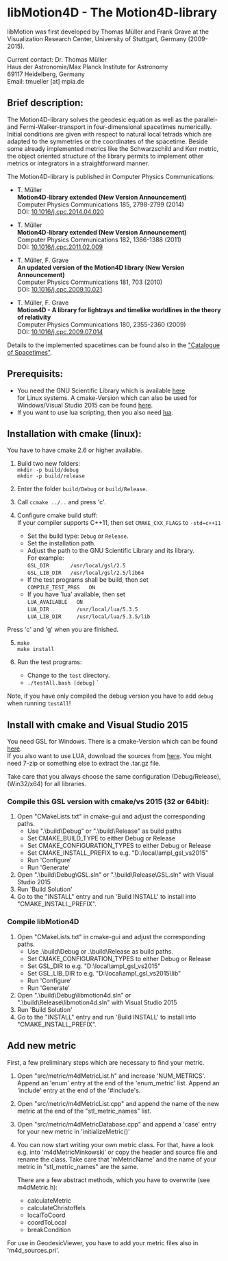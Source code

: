 
# libMotion4D - The Motion4D-library

libMotion was first developed by Thomas Müller and Frank Grave at the 
Visualization Research Center, University of Stuttgart, Germany (2009-2015).

Current contact:
Dr. Thomas Müller  
Haus der Astronomie/Max Planck Institute for Astronomy  
69117 Heidelberg, Germany  
Email: tmueller [at] mpia.de

## Brief description:

The Motion4D-library solves the geodesic equation as well as the parallel- and
Fermi-Walker-transport in four-dimensional spacetimes numerically. Initial
conditions are given with respect to natural local tetrads which are adapted to
the symmetries or the coordinates of the spacetime. Beside some already
implemented metrics like the Schwarzschild and Kerr metric, the object oriented
structure of the library permits to implement other metrics or integrators in a
straightforward manner.


The Motion4D-library is published in Computer Physics Communications:

* T. Müller  
  __Motion4D-library extended (New Version Announcement)__  
  Computer Physics Communications 185, 2798-2799 (2014)  
  DOI: [10.1016/j.cpc.2014.04.020](dx.doi.org/10.1016/j.cpc.2014.04.020)

* T. Müller  
  __Motion4D-library extended (New Version Announcement)__  
  Computer Physics Communications 182, 1386-1388 (2011)  
  DOI: [10.1016/j.cpc.2011.02.009](dx.doi.org/10.1016/j.cpc.2011.02.009)  

* T. Müller, F. Grave  
  __An updated version of the Motion4D library (New Version Announcement)__  
  Computer Physics Communications 181, 703 (2010)  
  DOI: [10.1016/j.cpc.2009.10.021](dx.doi.org/10.1016/j.cpc.2009.10.021)  

* T. Müller, F. Grave  
  __Motion4D - A library for lightrays and timelike worldlines in the theory of relativity__  
  Computer Physics Communications 180, 2355-2360 (2009)  
  DOI: [10.1016/j.cpc.2009.07.014](dx.doi.org/10.1016/j.cpc.2009.07.014)  

Details to the implemented spacetimes can be found also in the
["Catalogue of Spacetimes"](http://arxiv.org/abs/0904.4184).


## Prerequisits:

* You need the GNU Scientific Library which is available [here](http://www.gnu.org/software/gsl/)  
  for Linux systems. A cmake-Version which can also be used for Windows/Visual Studio 2015 can 
  be found [here](https://github.com/ampl/gsl).
* If you want to use lua scripting, then you also need [lua](http://www.lua.org/).


## Installation with cmake (linux):  
You have to have cmake 2.6 or higher available.

1. Build two new folders:  
      `mkdir -p build/debug`  
      `mkdir -p build/release`  

2. Enter the folder `build/Debug` or `build/Release`.

3. Call  `ccmake ../..`  and press 'c'.

4. Configure cmake build stuff:  
  If your compiler supports C++11, then set `CMAKE_CXX_FLAGS`  to  `-std=c++11`
    * Set the build type:  `Debug` or `Release`.
    * Set the installation path.
    * Adjust the path to the GNU Scientific Library and its library.  
      For example:  
         `GSL_DIR       /usr/local/gsl/2.5`  
         `GSL_LIB_DIR   /usr/local/gsl/2.5/lib64`
    * If the test programs shall be build, then set  
         `COMPILE_TEST_PRGS   ON`
    * If you have 'lua' available, then set  
         `LUA_AVAILABLE   ON`  
         `LUA_DIR         /usr/local/lua/5.3.5`  
         `LUA_LIB_DIR     /usr/local/lua/5.3.5/lib`  

  Press 'c' and 'g' when you are finished.

5. `make`  
    `make install`

6. Run the test programs:  
    * Change to the `test` directory.  
    * `./testAll.bash [debug]`  `

  Note, if you have only compiled the debug version you have to add `debug` when
  running `testAll`!


## Install with cmake and Visual Studio 2015
You need GSL for Windows. There is a cmake-Version which can be found [here](https://github.com/ampl/gsl).  
If you also want to use LUA, download the sources from [here](https://www.lua.org/). 
You might need 7-zip or something else to extract the .tar.gz file.

Take care that you always choose the same configuration (Debug/Release), (Win32/x64) 
for all libraries.

### Compile this GSL version with cmake/vs 2015 (32 or 64bit):
1. Open "CMakeLists.txt" in cmake-gui and adjust the corresponding paths.
    - Use ".\build\Debug" or ".\build\Release"  as build paths
    - Set CMAKE_BUILD_TYPE  to either Debug or Release
    - Set CMAKE_CONFIGURATION_TYPES  to either Debug or Release
    - Set CMAKE_INSTALL_PREFIX  to e.g. "D:/local/ampl_gsl_vs2015"
    - Run 'Configure'
    - Run 'Generate'
2. Open ".\build\Debug\GSL.sln" or ".\build\Release\GSL.sln" with Visual Studio 2015
3. Run 'Build Solution'
4. Go to the "INSTALL" entry and run 'Build INSTALL' to install into "CMAKE_INSTALL_PREFIX".


### Compile libMotion4D
1. Open "CMakeLists.txt" in cmake-gui and adjust the corresponding paths.
   - Use .\build\Debug  or .\build\Release as build paths.
   - Set CMAKE_CONFIGURATION_TYPES to either Debug or Release
   - Set GSL_DIR to e.g. "D:\local\ampl_gsl_vs2015"
   - Set GSL_LIB_DIR to e.g. "D:\local\ampl_gsl_vs2015\lib"
   - Run 'Configure'
   - Run 'Generate'
2. Open ".\build\Debug\libmotion4d.sln" or ".\build\Release\libmotion4d.sln" with Visual Studio 2015
3. Run 'Build Solution'
4. Go to the "INSTALL" entry and run 'Build INSTALL' to install into "CMAKE_INSTALL_PREFIX".
   

## Add new metric
First, a few preliminary steps which are necessary to find your metric.
1. Open "src/metric/m4dMetricList.h" and increase 'NUM_METRICS'.
   Append an 'enum' entry at the end of the 'enum_metric' list.
   Append an 'include' entry at the end of the '#include's.
2. Open "src/metric/m4dMetricList.cpp" and append the name of the new metric at 
   the end of the "stl_metric_names" list.
3. Open "src/metric/m4dMetricDatabase.cpp" and append a 'case' entry for your 
   new metric in 'initializeMetric()'
4. You can now start writing your own metric class. 
   For that, have a look e.g. into 'm4dMetricMinkowski' or copy the header and
   source file and rename the class.
   Take care that 'mMetricName' and the name of your metric in "stl_metric_names"
   are the same.
   
   There are a few abstract methods, which you have to overwrite (see m4dMetric.h):
    - calculateMetric
    - calculateChristoffels
    - localToCoord
    - coordToLocal
    - breakCondition

For use in GeodesicViewer, you have to add your metric files also in
'm4d_sources.pri'.
